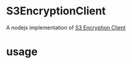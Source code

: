 # S3EncryptionClient
A nodejs implementation of [S3 Encryption Client](https://docs.aws.amazon.com/amazon-s3-encryption-client/latest/developerguide/what-is-s3-encryption-client.html)

# usage